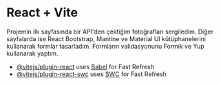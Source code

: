 # React + Vite



Projemin ilk sayfasında bir API'den çektiğim fotoğrafları sergiledim. Diğer sayfalarda ise React Bootstrap, Mantine ve Material UI kütüphanelerini kullanarak formlar tasarladım. Formların validasyonunu Formik ve Yup kullanarak yaptım.

- [@vitejs/plugin-react](https://github.com/vitejs/vite-plugin-react/blob/main/packages/plugin-react/README.md) uses [Babel](https://babeljs.io/) for Fast Refresh
- [@vitejs/plugin-react-swc](https://github.com/vitejs/vite-plugin-react-swc) uses [SWC](https://swc.rs/) for Fast Refresh

